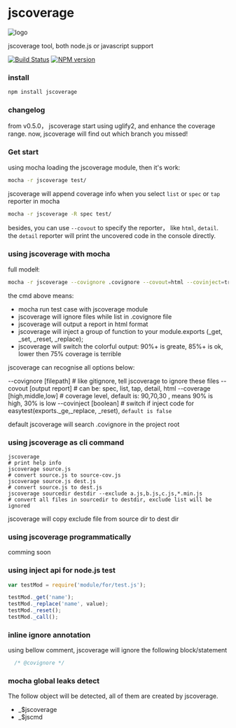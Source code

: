 jscoverage
==========
![logo](https://raw.github.com/fishbar/jscoverage/master/logo.png)

jscoverage tool, both node.js or javascript support

[![Build Status](https://travis-ci.org/fishbar/jscoverage.svg)](https://travis-ci.org/fishbar/jscoverage)
[![NPM version](https://badge.fury.io/js/jscoverage.svg)](http://badge.fury.io/js/jscoverage)


### install

```sh
npm install jscoverage
```

### changelog

from v0.5.0， jscoverage start using uglify2, and enhance the coverage range.
now, jscoverage will find out which branch you missed!

### Get start

using mocha loading the jscoverage module, then it's work:
```sh
mocha -r jscoverage test/
```

jscoverage will append coverage info when you select `list` or `spec` or `tap` reporter in mocha
```sh
mocha -r jscoverage -R spec test/
```

besides, you can use `--covout` to specify the reporter， like `html`, `detail`.
the `detail` reporter will print the uncovered code in the console directly.

### using jscoverage with mocha

full modelł:
```sh
mocha -r jscoverage --covignore .covignore --covout=html --covinject=true --coverage=90,85,75 test
```
the cmd above means:
  * mocha run test case with jscoverage module
  * jscoverage will ignore files while list in .covignore file
  * jscoverage will output a report in html format
  * jscoverage will inject a group of function to your module.exports (_get, _set, _reset, _replace);
  * jscoverage will switch the colorful output:  90%+ is greate, 85%+ is ok, lower then 75% coverage is terrible

jscoverage can recognise all options below:

   --covignore [filepath] # like gitignore, tell jscoverage to ignore these files
   --covout [output report] # can be:  spec, list, tap, detail, html
   --coverage [high,middle,low] # coverage level, default is: 90,70,30 , means 90% is high, 30% is low
   --covinject [boolean] # switch if inject code for easytest(exports._ge,_replace, _reset), `default is false`

default jscoverage will search .covignore in the project root

### using jscoverage as cli command

```shell
jscoverage
# print help info
jscoverage source.js
# convert source.js to source-cov.js
jscoverage source.js dest.js
# convert source.js to dest.js
jscoverage sourcedir destdir --exclude a.js,b.js,c.js,*.min.js
# convert all files in sourcedir to destdir, exclude list will be ignored
```
jscoverage will copy exclude file from source dir to dest dir

### using jscoverage programmatically

comming soon

### using inject api for node.js test

```js
var testMod = require('module/for/test.js');

testMod._get('name');
testMod._replace('name', value);
testMod._reset();
testMod._call();
```
### inline ignore annotation

using bellow comment, jscoverage will ignore the following block/statement

```js
  /* @covignore */
```

### mocha global leaks detect

The follow object will be detected, all of them are created by jscoverage.

  * _$jscoverage
  * _$jscmd

